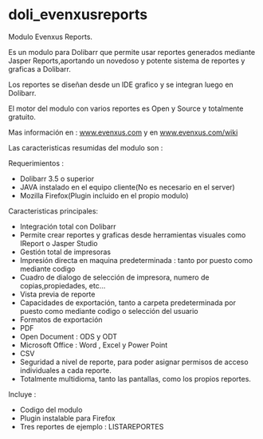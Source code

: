 doli_evenxusreports
===================

Modulo Evenxus Reports.

Es un modulo para Dolibarr que permite usar reportes generados mediante Jasper Reports,aportando un novedoso y potente sistema de reportes y graficas a Dolibarr.

Los reportes se diseñan desde un IDE grafico y se integran luego en Dolibarr.

El motor del modulo con varios reportes es Open y Source y totalmente gratuito.

Mas información en : www.evenxus.com y en www.evenxus.com/wiki

Las caracteristicas resumidas del modulo son :

Requerimientos :

- Dolibarr 3.5 o superior
- JAVA instalado en el equipo cliente(No es necesario en el server)
- Mozilla Firefox(Plugin incluido en el propio modulo)

Caracteristicas principales:

- Integración total con Dolibarr
- Permite crear reportes y graficas desde herramientas visuales como IReport o Jasper Studio
- Gestión total de impresoras
- Impresión directa en maquina predeterminada : tanto por puesto como mediante codigo
- Cuadro de dialogo de selección de impresora, numero de copias,propiedades, etc…
- Vista previa de reporte
- Capacidades de exportación, tanto a carpeta predeterminada por puesto como mediante codigo o selección del usuario
- Formatos de exportación
- PDF
- Open Document : ODS y ODT
- Microsoft Office : Word , Excel y Power Point
- CSV
- Seguridad a nivel de reporte, para poder asignar permisos de acceso individuales a cada reporte.
- Totalmente multidioma, tanto las pantallas, como los propios reportes. 

Incluye :

- Codigo del modulo
- Plugin instalable para Firefox
- Tres reportes de ejemplo : LISTAREPORTES